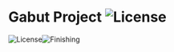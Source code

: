 # Gabut Project ![License](https://img.shields.io/badge/V.05-blue.svg)
![License](https://img.shields.io/badge/GabutProject-V.05-blue.svg)![Finishing](https://img.shields.io/badge/July-262020-blue.svg)
